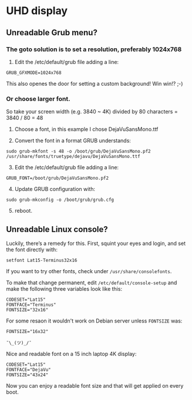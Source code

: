 # UHD display

## Unreadable Grub menu?

### The goto solution is to set a resolution, preferably 1024x768

1. Edit the /etc/default/grub file adding a line:
```
GRUB_GFXMODE=1024x768
```

This also openes the door for setting a custom background! Win win!? ;-)

### Or choose larger font.

So take your screen width (e.g. 3840 ~ 4K) divided by 80 characters = 3840 / 80 = 48

1. Choose a font, in this example I chose DejaVuSansMono.ttf

2. Convert the font in a format GRUB understands:
```
sudo grub-mkfont -s 48 -o /boot/grub/DejaVuSansMono.pf2 /usr/share/fonts/truetype/dejavu/DejaVuSansMono.ttf
```

3. Edit the /etc/default/grub file adding a line:
```
GRUB_FONT=/boot/grub/DejaVuSansMono.pf2
```

4. Update GRUB configuration with:
```
sudo grub-mkconfig -o /boot/grub/grub.cfg
```

5. reboot.

## Unreadable Linux console?

Luckily, there’s a remedy for this. First, squint your eyes and login, and set the font directly with:
```
setfont Lat15-Terminus32x16
```

If you want to try other fonts, check under `/usr/share/consolefonts`.

To make that change permanent, edit `/etc/default/console-setup` and make the following three variables look like this:
```
CODESET="Lat15"
FONTFACE="Terminus"
FONTSIZE="32x16"
```
For some resaon it wouldn't work on Debian server unless `FONTSIZE` was:
```
FONTSIZE="16x32"

¯\_(ツ)_/¯
```
Nice and readable font on a 15 inch laptop 4K display:
```
CODESET="Lat15"
FONTFACE="DejaVu"
FONTSIZE="43x24"
```

Now you can enjoy a readable font size and that will get applied on every boot.